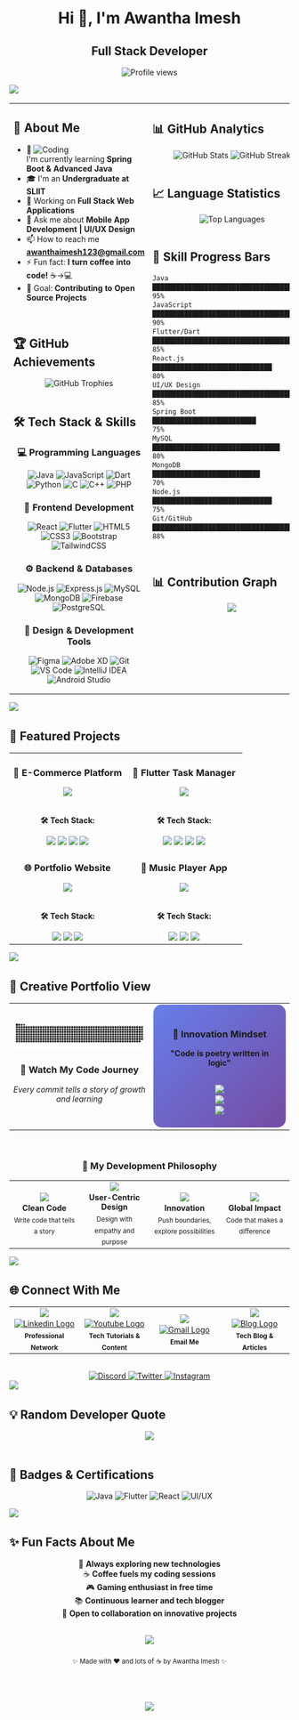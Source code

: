 <div align="center">
  
  # Hi 👋, I'm Awantha Imesh
  
  ## Full Stack Developer
  
  ![Profile views](https://komarev.com/ghpvc/?username=awantha2003&color=0e75b6&style=flat)
  
</div>

<img src="https://user-images.githubusercontent.com/73097560/115834477-dbab4500-a447-11eb-908a-139a6edaec5c.gif">

<br>

<table width="100%" border="0">
<tr>
<td width="50%" valign="top">

## 🚀 About Me

<img align="right" alt="Coding" width="200" src="https://media2.giphy.com/media/qgQUggAC3Pfv687qPC/giphy.gif">

- 🌱 I'm currently learning **Spring Boot & Advanced Java**
- 🎓 I'm an **Undergraduate at SLIIT** 
- 💼 Working on **Full Stack Web Applications**
- 💬 Ask me about **Mobile App Development | UI/UX Design**
- 📫 How to reach me **awanthaimesh123@gmail.com**
- ⚡ Fun fact: **I turn coffee into code!** ☕→💻
- 🎯 Goal: **Contributing to Open Source Projects**

<br>

## 🏆 GitHub Achievements

<div align="center">
  <img src="https://github-profile-trophy.vercel.app/?username=awantha2003&theme=radical&no-frame=true&no-bg=false&margin-w=4&row=2&column=4" alt="GitHub Trophies"/>
</div>

<br>

## 🛠️ Tech Stack & Skills

<div align="center">

### 💻 Programming Languages
![Java](https://img.shields.io/badge/Java-ED8B00?style=for-the-badge&logo=openjdk&logoColor=white)
![JavaScript](https://img.shields.io/badge/JavaScript-F7DF1E?style=for-the-badge&logo=javascript&logoColor=black)
![Dart](https://img.shields.io/badge/Dart-0175C2?style=for-the-badge&logo=dart&logoColor=white)
![Python](https://img.shields.io/badge/Python-3776AB?style=for-the-badge&logo=python&logoColor=white)
![C](https://img.shields.io/badge/C-00599C?style=for-the-badge&logo=c&logoColor=white)
![C++](https://img.shields.io/badge/C++-00599C?style=for-the-badge&logo=cplusplus&logoColor=white)
![PHP](https://img.shields.io/badge/PHP-777BB4?style=for-the-badge&logo=php&logoColor=white)

### 🎨 Frontend Development
![React](https://img.shields.io/badge/React-20232A?style=for-the-badge&logo=react&logoColor=61DAFB)
![Flutter](https://img.shields.io/badge/Flutter-02569B?style=for-the-badge&logo=flutter&logoColor=white)
![HTML5](https://img.shields.io/badge/HTML5-E34F26?style=for-the-badge&logo=html5&logoColor=white)
![CSS3](https://img.shields.io/badge/CSS3-1572B6?style=for-the-badge&logo=css3&logoColor=white)
![Bootstrap](https://img.shields.io/badge/Bootstrap-563D7C?style=for-the-badge&logo=bootstrap&logoColor=white)
![TailwindCSS](https://img.shields.io/badge/Tailwind_CSS-38B2AC?style=for-the-badge&logo=tailwind-css&logoColor=white)

### ⚙️ Backend & Databases
![Node.js](https://img.shields.io/badge/Node.js-43853D?style=for-the-badge&logo=node.js&logoColor=white)
![Express.js](https://img.shields.io/badge/Express.js-404D59?style=for-the-badge&logo=express&logoColor=white)
![MySQL](https://img.shields.io/badge/MySQL-4479A1?style=for-the-badge&logo=mysql&logoColor=white)
![MongoDB](https://img.shields.io/badge/MongoDB-4EA94B?style=for-the-badge&logo=mongodb&logoColor=white)
![Firebase](https://img.shields.io/badge/Firebase-FFCA28?style=for-the-badge&logo=firebase&logoColor=black)
![PostgreSQL](https://img.shields.io/badge/PostgreSQL-316192?style=for-the-badge&logo=postgresql&logoColor=white)

### 🎨 Design & Development Tools
![Figma](https://img.shields.io/badge/Figma-F24E1E?style=for-the-badge&logo=figma&logoColor=white)
![Adobe XD](https://img.shields.io/badge/Adobe%20XD-470137?style=for-the-badge&logo=Adobe%20XD&logoColor=#FF61F6)
![Git](https://img.shields.io/badge/Git-F05032?style=for-the-badge&logo=git&logoColor=white)
![VS Code](https://img.shields.io/badge/VS%20Code-007ACC?style=for-the-badge&logo=visual-studio-code&logoColor=white)
![IntelliJ IDEA](https://img.shields.io/badge/IntelliJ_IDEA-000000.svg?style=for-the-badge&logo=intellij-idea&logoColor=white)
![Android Studio](https://img.shields.io/badge/Android_Studio-3DDC84?style=for-the-badge&logo=android-studio&logoColor=white)

</div>

</td>
<td width="50%" valign="top">

## 📊 GitHub Analytics

<div align="center">
  
  <img src="https://github-readme-stats.vercel.app/api?username=awantha2003&show_icons=true&theme=radical&hide_border=true&bg_color=0D1117&title_color=00d4ff&icon_color=ff6b6b&text_color=ffffff&ring_color=00d4ff" alt="GitHub Stats" height="200"/>
  
  <img src="https://github-readme-streak-stats.herokuapp.com/?user=awantha2003&theme=radical&hide_border=true&background=0D1117&stroke=00d4ff&ring=ff6b6b&fire=a8e6cf&currStreakLabel=ffffff&sideLabels=ffffff&currStreakNum=ffffff&sideNums=ffffff" alt="GitHub Streak" height="200"/>
  
</div>

<br>

## 📈 Language Statistics

<div align="center">
  
  <img src="https://github-readme-stats.vercel.app/api/top-langs/?username=awantha2003&layout=compact&theme=radical&hide_border=true&bg_color=0D1117&title_color=00d4ff&text_color=ffffff&langs_count=10&card_width=400" alt="Top Languages" height="300"/>
  
</div>

<br>

## 🎯 Skill Progress Bars

```text
Java           ████████████████████████████████████████ 95%
JavaScript     ████████████████████████████████████     90%
Flutter/Dart   ███████████████████████████████████      85%
React.js       ██████████████████████████████           80%
UI/UX Design   ███████████████████████████████████      85%
Spring Boot    ██████████████████████████               75%
MySQL          ████████████████████████████████         80%
MongoDB        ███████████████████████████              70%
Node.js        ██████████████████████████████           75%
Git/GitHub     ████████████████████████████████████     88%
```

<br>

## 📊 Contribution Graph

<div align="center">
  <img src="https://github-readme-activity-graph.vercel.app/graph?username=awantha2003&custom_title=📊%20Awantha's%20Contribution%20Graph&bg_color=0D1117&color=00d4ff&line=ff6b6b&point=a8e6cf&area=true&hide_border=true&area_color=00d4ff" width="100%"/>
</div>

</td>
</tr>
</table>

<img src="https://user-images.githubusercontent.com/73097560/115834477-dbab4500-a447-11eb-908a-139a6edaec5c.gif">

## 🌟 Featured Projects

<div align="center">
  <table>
    <tr>
      <td width="50%">
        <div align="center">
          <h3>🛒 E-Commerce Platform</h3>
          <a href="https://github.com/awantha2003/e-commerce-platform">
            <img src="https://github-readme-stats.vercel.app/api/pin/?username=awantha2003&repo=e-commerce-platform&theme=radical&hide_border=true&bg_color=0D1117&title_color=00d4ff&text_color=ffffff&icon_color=ff6b6b" />
          </a>
          <br><br>
          <p><strong>🛠️ Tech Stack:</strong></p>
          <img src="https://img.shields.io/badge/Java-ED8B00?style=flat-square&logo=openjdk&logoColor=white"/>
          <img src="https://img.shields.io/badge/React-20232A?style=flat-square&logo=react&logoColor=61DAFB"/>
          <img src="https://img.shields.io/badge/MySQL-4479A1?style=flat-square&logo=mysql&logoColor=white"/>
          <img src="https://img.shields.io/badge/Spring%20Boot-6DB33F?style=flat-square&logo=spring&logoColor=white"/>
        </div>
      </td>
      <td width="50%">
        <div align="center">
          <h3>📱 Flutter Task Manager</h3>
          <a href="https://github.com/awantha2003/flutter-task-manager">
            <img src="https://github-readme-stats.vercel.app/api/pin/?username=awantha2003&repo=flutter-task-manager&theme=radical&hide_border=true&bg_color=0D1117&title_color=00d4ff&text_color=ffffff&icon_color=ff6b6b" />
          </a>
          <br><br>
          <p><strong>🛠️ Tech Stack:</strong></p>
          <img src="https://img.shields.io/badge/Flutter-02569B?style=flat-square&logo=flutter&logoColor=white"/>
          <img src="https://img.shields.io/badge/Firebase-FFCA28?style=flat-square&logo=firebase&logoColor=black"/>
          <img src="https://img.shields.io/badge/Dart-0175C2?style=flat-square&logo=dart&logoColor=white"/>
          <img src="https://img.shields.io/badge/Provider-FF6B35?style=flat-square&logo=flutter&logoColor=white"/>
        </div>
      </td>
    </tr>
    <tr>
      <td width="50%">
        <div align="center">
          <h3>🌐 Portfolio Website</h3>
          <a href="https://github.com/awantha2003/portfolio-website">
            <img src="https://github-readme-stats.vercel.app/api/pin/?username=awantha2003&repo=portfolio-website&theme=radical&hide_border=true&bg_color=0D1117&title_color=00d4ff&text_color=ffffff&icon_color=ff6b6b" />
          </a>
          <br><br>
          <p><strong>🛠️ Tech Stack:</strong></p>
          <img src="https://img.shields.io/badge/React-20232A?style=flat-square&logo=react&logoColor=61DAFB"/>
          <img src="https://img.shields.io/badge/TypeScript-007ACC?style=flat-square&logo=typescript&logoColor=white"/>
          <img src="https://img.shields.io/badge/Tailwind_CSS-38B2AC?style=flat-square&logo=tailwind-css&logoColor=white"/>
        </div>
      </td>
      <td width="50%">
        <div align="center">
          <h3>🎵 Music Player App</h3>
          <a href="https://github.com/awantha2003/music-player-app">
            <img src="https://github-readme-stats.vercel.app/api/pin/?username=awantha2003&repo=music-player-app&theme=radical&hide_border=true&bg_color=0D1117&title_color=00d4ff&text_color=ffffff&icon_color=ff6b6b" />
          </a>
          <br><br>
          <p><strong>🛠️ Tech Stack:</strong></p>
          <img src="https://img.shields.io/badge/JavaScript-F7DF1E?style=flat-square&logo=javascript&logoColor=black"/>
          <img src="https://img.shields.io/badge/HTML5-E34F26?style=flat-square&logo=html5&logoColor=white"/>
          <img src="https://img.shields.io/badge/CSS3-1572B6?style=flat-square&logo=css3&logoColor=white"/>
        </div>
      </td>
    </tr>
  </table>
</div>

<img src="https://user-images.githubusercontent.com/73097560/115834477-dbab4500-a447-11eb-908a-139a6edaec5c.gif">

## 🎨 Creative Portfolio View

<div align="center">
  <table width="100%">
    <tr>
      <td width="50%" align="center">
        <img src="https://raw.githubusercontent.com/Platane/snk/output/github-contribution-grid-snake.svg" alt="Snake animation" />
        <h3>🐍 Watch My Code Journey</h3>
        <p><em>Every commit tells a story of growth and learning</em></p>
      </td>
      <td width="50%" align="center">
        <div style="background: linear-gradient(135deg, #667eea 0%, #764ba2 100%); padding: 20px; border-radius: 15px;">
          <h3>🚀 Innovation Mindset</h3>
          <p><strong>"Code is poetry written in logic"</strong></p>
          <br>
          <div align="center">
            <img src="https://img.shields.io/badge/Lines%20of%20Code-100K+-blueviolet?style=for-the-badge&logo=code&logoColor=white"/>
            <br>
            <img src="https://img.shields.io/badge/Projects%20Completed-50+-success?style=for-the-badge&logo=checkmark&logoColor=white"/>
            <br>
            <img src="https://img.shields.io/badge/Coffee%20Consumed-∞-brown?style=for-the-badge&logo=coffee&logoColor=white"/>
          </div>
        </div>
      </td>
    </tr>
  </table>
</div>

<br>

<div align="center">
  <h3>💫 My Development Philosophy</h3>
  <table>
    <tr>
      <td align="center" width="25%">
        <img src="https://github.com/TheDudeThatCode/TheDudeThatCode/blob/master/Assets/Developer.gif" width="60"><br>
        <strong>Clean Code</strong><br>
        <sub>Write code that tells a story</sub>
      </td>
      <td align="center" width="25%">
        <img src="https://github.com/TheDudeThatCode/TheDudeThatCode/blob/master/Assets/Designer.gif" width="60"><br>
        <strong>User-Centric Design</strong><br>
        <sub>Design with empathy and purpose</sub>
      </td>
      <td align="center" width="25%">
        <img src="https://github.com/TheDudeThatCode/TheDudeThatCode/blob/master/Assets/Rocket.gif" width="60"><br>
        <strong>Innovation</strong><br>
        <sub>Push boundaries, explore possibilities</sub>
      </td>
      <td align="center" width="25%">
        <img src="https://github.com/TheDudeThatCode/TheDudeThatCode/blob/master/Assets/Earth.gif" width="60"><br>
        <strong>Global Impact</strong><br>
        <sub>Code that makes a difference</sub>
      </td>
    </tr>
  </table>
</div>

<img src="https://user-images.githubusercontent.com/73097560/115834477-dbab4500-a447-11eb-908a-139a6edaec5c.gif">

## 🌐 Connect With Me

<div align="center">
  <table>
    <tr>
      <td align="center" width="25%">
        <a href="https://linkedin.com/in/awantha-imesh-473077220/">
          <img src="https://img.shields.io/badge/LinkedIn-0077B5?style=for-the-badge&logo=linkedin&logoColor=white"/>
          <br><img src="https://github.com/TheDudeThatCode/TheDudeThatCode/blob/master/Assets/Linkedin.svg" alt="Linkedin Logo" width="60">
        </a>
        <br><sub><b>Professional Network</b></sub>
      </td>
      <td align="center" width="25%">
        <a href="https://www.youtube.com/channel/UCQ39P9TV7mr745YW3vLNmXg">
          <img src="https://img.shields.io/badge/YouTube-FF0000?style=for-the-badge&logo=youtube&logoColor=white"/>
          <br><img src="https://github.com/TheDudeThatCode/TheDudeThatCode/blob/master/Assets/Youtube.svg" alt="Youtube Logo" width="60">
        </a>
        <br><sub><b>Tech Tutorials & Content</b></sub>
      </td>
      <td align="center" width="25%">
        <a href="mailto:awanthaimesh123@gmail.com">
          <img src="https://img.shields.io/badge/Gmail-D14836?style=for-the-badge&logo=gmail&logoColor=white"/>
          <br><img src="https://github.com/TheDudeThatCode/TheDudeThatCode/blob/master/Assets/Gmail.svg" alt="Gmail Logo" width="60">
        </a>
        <br><sub><b>Email Me</b></sub>
      </td>
      <td align="center" width="25%">
        <a href="https://opencourseblog.blogspot.com/">
          <img src="https://img.shields.io/badge/Blog-FF5722?style=for-the-badge&logo=blogger&logoColor=white"/>
          <br><img src="https://cdn-icons-png.flaticon.com/512/174/174881.png" alt="Blog Logo" width="60">
        </a>
        <br><sub><b>Tech Blog & Articles</b></sub>
      </td>
    </tr>
  </table>
</div>

<br>

<div align="center">
  <a href="https://discord.gg/your-discord" target="_blank">
    <img src="https://img.shields.io/badge/Discord-7289DA?style=for-the-badge&logo=discord&logoColor=white" alt="Discord"/>
  </a>
  <a href="https://twitter.com/your-twitter" target="_blank">
    <img src="https://img.shields.io/badge/Twitter-1DA1F2?style=for-the-badge&logo=twitter&logoColor=white" alt="Twitter"/>
  </a>
  <a href="https://instagram.com/your-instagram" target="_blank">
    <img src="https://img.shields.io/badge/Instagram-E4405F?style=for-the-badge&logo=instagram&logoColor=white" alt="Instagram"/>
  </a>
</div>

<img src="https://user-images.githubusercontent.com/73097560/115834477-dbab4500-a447-11eb-908a-139a6edaec5c.gif">

## 💡 Random Developer Quote

<div align="center">
  <img src="https://quotes-github-readme.vercel.app/api?type=horizontal&theme=radical&quote=The%20best%20way%20to%20predict%20the%20future%20is%20to%20create%20it.&author=Peter%20Drucker&border=true&show_icons=true"/>
</div>

<br>

## 🏅 Badges & Certifications

<div align="center">
  
  ![Java](https://img.shields.io/badge/Java%20Certified-Expert-orange?style=for-the-badge&logo=java)
  ![Flutter](https://img.shields.io/badge/Flutter%20Developer-Certified-blue?style=for-the-badge&logo=flutter)
  ![React](https://img.shields.io/badge/React%20Developer-Advanced-61DAFB?style=for-the-badge&logo=react)
  ![UI/UX](https://img.shields.io/badge/UI%2FUX%20Designer-Professional-ff69b4?style=for-the-badge&logo=figma)
  
</div>

<img src="https://user-images.githubusercontent.com/73097560/115834477-dbab4500-a447-11eb-908a-139a6edaec5c.gif">

## ✨ Fun Facts About Me

<div align="center">
  
  🚀 **Always exploring new technologies**  
  ☕ **Coffee fuels my coding sessions**  
  🎮 **Gaming enthusiast in free time**  
  📚 **Continuous learner and tech blogger**  
  🌟 **Open to collaboration on innovative projects**  
  
</div>

<br>

<div align="center">
  <img src="https://capsule-render.vercel.app/api?type=waving&color=gradient&customColorList=6,11,20&height=200&section=footer&text=Thanks%20for%20visiting!&fontSize=40&fontColor=fff&animation=fadeIn&fontAlignY=65&desc=Let's%20connect%20and%20build%20something%20amazing%20together!&descAlignY=85&descAlign=50"/>
  
  <sub>✨ Made with ❤️ and lots of ☕ by Awantha Imesh ✨</sub>
  
  <br><br>
  
  <img src="https://komarev.com/ghpvc/?username=awantha2003&style=for-the-badge&color=00d4ff&label=THANKS+FOR+VISITING">
  
</div>
